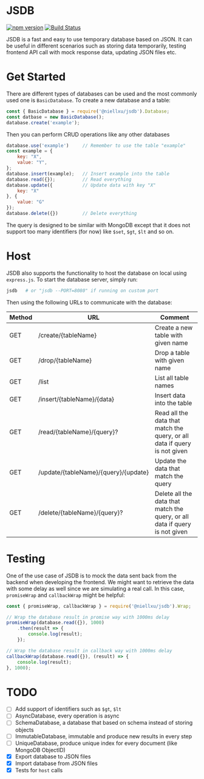 # JSDB
[![npm version](https://badge.fury.io/js/%40niellxu%2Fjsdb.svg)](https://badge.fury.io/js/%40niellxu%2Fjsdb)
[![Build Status](https://travis-ci.com/NielXu/jsdb.svg?branch=master)](https://travis-ci.com/NielXu/jsdb)

JSDB is a fast and easy to use temporary database based on JSON. It can be useful in different scenarios such as storing data temporarily, testing frontend API call with mock response data, updating JSON files etc.

# Get Started
There are different types of databases can be used and the most commonly used one is `BasicDatabase`. To create a new database and a table:

```JavaScript
const { BasicDatabase } = require('@niellxu/jsdb').Database;
const datbase = new BasicDatabase();
database.create('example');
```

Then you can perform CRUD operations like any other databases

```JavaScript
database.use('example')     // Remember to use the table "example"
const example = {
    key: "X",
    value: "Y",
};
database.insert(example);   // Insert example into the table
database.read({});          // Read everything
database.update({           // Update data with key "X"
    key: "X"
}, {
    value: "G"
});
database.delete({})         // Delete everything
```

The query is designed to be similar with MongoDB except that it does not support too many identifiers (for now) like `$set`, `$gt`, `$lt` and so on.

# Host
JSDB also supports the functionality to host the database on local using `express.js`. To start the database server, simply run:

```bash
jsdb   # or "jsdb --PORT=8080" if running on custom port
```

Then using the following URLs to communicate with the database:

|Method|URL|Comment|
|------|---|-------|
|GET|/create/{tableName}|Create a new table with given name|
|GET|/drop/{tableName}|Drop a table with given name|
|GET|/list|List all table names|
|GET|/insert/{tableName}/{data}|Insert data into the table|
|GET|/read/{tableName}/{query}?|Read all the data that match the query, or all data if query is not given|
|GET|/update/{tableName}/{query}/{update}|Update the data that match the query|
|GET|/delete/{tableName}/{query}?|Delete all the data that match the query, or all data if query is not given|

# Testing
One of the use case of JSDB is to mock the data sent back from the backend when developing the frontend. We might want to retrieve the data with some delay as well since we are simulating a real call. In this case, `promiseWrap` and `callbackWrap` might be helpful:

```JavaScript
const { promiseWrap, callbackWrap } = require('@niellxu/jsdb').Wrap;

// Wrap the database result in promise way with 1000ms delay
promiseWrap(database.read({}), 1000)
    .then(result => {
        console.log(result);
    });

// Wrap the database result in callback way with 1000ms delay
callbackWrap(database.read({}), (result) => {
    console.log(result);
}, 1000);
```

# TODO
- [ ] Add support of identifiers such as `$gt`, `$lt`
- [ ] AsyncDatabase, every operation is async
- [ ] SchemaDatabase, a database that based on schema instead of storing objects
- [ ] ImmutableDatabase, immutable and produce new results in every step
- [ ] UniqueDatabase, produce unique index for every document (like MongoDB ObjectID)
- [x] Export database to JSON files
- [x] Import database from JSON files
- [x] Tests for `host` calls